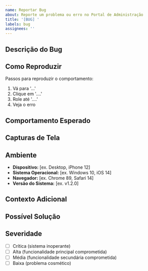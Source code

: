 ```yaml
---
name: Reportar Bug
about: Reporte um problema ou erro no Portal de Administração
title: '[BUG] '
labels: bug
assignees: ''
---
```


## Descrição do Bug
<!-- Descreva o bug de forma clara e concisa -->

## Como Reproduzir
Passos para reproduzir o comportamento:
1. Vá para '...'
2. Clique em '....'
3. Role até '....'
4. Veja o erro

## Comportamento Esperado
<!-- Descreva o que deveria acontecer -->

## Capturas de Tela
<!-- Se aplicável, adicione capturas de tela para ajudar a explicar o problema -->

## Ambiente
- **Dispositivo:** [ex. Desktop, iPhone 12]
- **Sistema Operacional:** [ex. Windows 10, iOS 14]
- **Navegador:** [ex. Chrome 89, Safari 14]
- **Versão do Sistema:** [ex. v1.2.0]

## Contexto Adicional
<!-- Adicione qualquer outro contexto sobre o problema aqui -->

## Possível Solução
<!-- Se você tem uma ideia de como resolver o problema, descreva aqui -->

## Severidade
<!-- Escolha uma opção -->
- [ ] Crítica (sistema inoperante)
- [ ] Alta (funcionalidade principal comprometida)  
- [ ] Média (funcionalidade secundária comprometida)
- [ ] Baixa (problema cosmético)